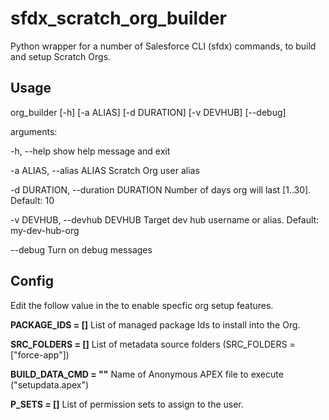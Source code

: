 # sfdx_scratch_org_builder

Python wrapper for a number of Salesforce CLI (sfdx) commands, to build and setup Scratch Orgs.

## Usage

org_builder [-h] [-a ALIAS] [-d DURATION] [-v DEVHUB] [--debug]

arguments:

  -h, --help            show help message and exit

  -a ALIAS, --alias ALIAS
                        Scratch Org user alias

  -d DURATION, --duration DURATION
                        Number of days org will last [1..30]. Default: 10

  -v DEVHUB, --devhub DEVHUB
                        Target dev hub username or alias. Default: my-dev-hub-org

  --debug               Turn on debug messages

## Config

Edit the follow value in the to enable specfic org setup features.

**PACKAGE_IDS = []** List of managed package Ids to install into the Org.

**SRC_FOLDERS = []** List of metadata source folders (SRC_FOLDERS = ["force-app"])

**BUILD_DATA_CMD = ""** Name of Anonymous APEX file to execute ("setupdata.apex")

**P_SETS = []** List of permission sets to assign to the user.
